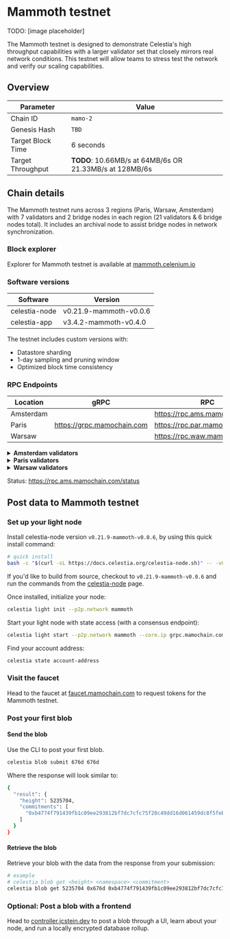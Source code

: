 # Mammoth testnet

TODO: [image placeholder]

The Mammoth testnet is designed to demonstrate Celestia's high throughput capabilities with a larger validator set that closely mirrors real network conditions. This testnet will allow teams to stress test the network and verify our scaling capabilities.

## Overview

| Parameter | Value |
|-----------|--------|
| Chain ID | `mamo-2` |
| Genesis Hash | `TBD` |
| Target Block Time | 6 seconds |
| Target Throughput | **TODO**: 10.66MB/s at 64MB/6s OR 21.33MB/s at 128MB/6s |

## Chain details

The Mammoth testnet runs across 3 regions (Paris, Warsaw, Amsterdam) with 7 validators and 2 bridge nodes in each region (21 validators & 6 bridge nodes total). It includes an archival node to assist bridge nodes in network synchronization.

### Block explorer

Explorer for Mammoth testnet is available at [mammoth.celenium.io](https://mammoth.celenium.io)

### Software versions

| Software | Version |
|----------|---------|
| celestia-node | v0.21.9-mammoth-v0.0.6 |
| celestia-app | v3.4.2-mammoth-v0.4.0 |

The testnet includes custom versions with:
- Datastore sharding
- 1-day sampling and pruning window
- Optimized block time consistency

### RPC Endpoints

| Location | gRPC | RPC | API |
|----------|------|-----|-----|
| Amsterdam | | https://rpc.ams.mamochain.com | https://api.ams.mamochain.com |
| Paris | https://grpc.mamochain.com | https://rpc.par.mamochain.com | https://api.par.mamochain.com |
| Warsaw | | https://rpc.waw.mamochain.com | https://api.waw.mamochain.com |

<details>
<summary><b>Amsterdam validators</b></summary>

- conval-8.ams.mamochain.com
- conval-9.ams.mamochain.com
- conval-10.ams.mamochain.com
- conval-11.ams.mamochain.com
- conval-12.ams.mamochain.com
- conval-13.ams.mamochain.com
</details>

<details>
<summary><b>Paris validators</b></summary>

- conval-0.par.mamochain.com
- conval-1.par.mamochain.com
- conval-2.par.mamochain.com
- conval-3.par.mamochain.com
- conval-4.par.mamochain.com
- conval-5.par.mamochain.com
- conval-6.par.mamochain.com
- conval-7.par.mamochain.com
</details>

<details>
<summary><b>Warsaw validators</b></summary>

- conval-14.waw.mamochain.com
- conval-15.waw.mamochain.com
- conval-16.waw.mamochain.com
- conval-17.waw.mamochain.com
- conval-18.waw.mamochain.com
- conval-19.waw.mamochain.com
- conval-20.waw.mamochain.com
</details>

Status: <https://rpc.ams.mamochain.com/status>

## Post data to Mammoth testnet

### Set up your light node

Install celestia-node version `v0.21.9-mammoth-v0.0.6`, by using this quick install command:

```bash
# quick install
bash -c "$(curl -sL https://docs.celestia.org/celestia-node.sh)" -- -v0.21.9-mammoth-v0.0.6
```

If you'd like to build from source, checkout to `v0.21.9-mammoth-v0.0.6` and run the commands from the [celestia-node](/how-to-guides/celestia-node.md) page.

Once installed, initialize your node:

```bash
celestia light init --p2p.network mammoth
```

Start your light node with state access (with a consensus endpoint):

```bash
celestia light start --p2p.network mammoth --core.ip grpc.mamochain.com --rpc.skip-auth
```

Find your account address:

```bash
celestia state account-address
```

### Visit the faucet

Head to the faucet at [faucet.mamochain.com](https://faucet.mamochain.com) to request tokens for the Mammoth testnet.

### Post your first blob

#### Send the blob

Use the CLI to post your first blob.

```bash
celestia blob submit 676d 676d
```

Where the response will look similar to:

```bash
{
  "result": {
    "height": 5235704,
    "commitments": [
      "0xb4774f791439fb1c09ee293812bf7dc7cfc75f20c49dd16d061459dc8f5febff"
    ]
  }
}
```

#### Retrieve the blob

Retrieve your blob with the data from the response from your submission:

```bash
# example
# celestia blob get <height> <namespace> <commitment>
celestia blob get 5235704 0x676d 0xb4774f791439fb1c09ee293812bf7dc7cfc75f20c49dd16d061459dc8f5febff
```

### Optional: Post a blob with a frontend

Head to [controller.jcstein.dev](https://controller.jcstein.dev) to post a blob through a UI, learn about your node, and run a locally encrypted database rollup.
